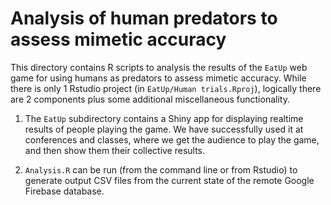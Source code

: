 # Analysis of human predators to assess mimetic accuracy

This directory contains R scripts to analysis the results of the
`EatUp` web game for using humans as predators to assess mimetic
accuracy. While there is only 1 Rstudio project (in <code>EatUp/Human&nbsp;trials.Rproj</code>), logically there are 2 components plus some additional miscellaneous functionality.

1. The `EatUp` subdirectory contains a Shiny app for displaying realtime results of people playing the game. We have successfully used it at conferences and classes, where we get the audience to play the game, and then show them their collective results.

1. `Analysis.R` can be run (from the command line or from Rstudio) to generate output CSV files from the current state of the remote Google Firebase database. 
